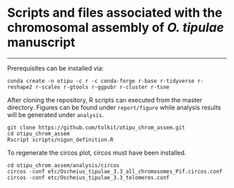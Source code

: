 # Scripts and files associated with the chromosomal assembly of _O. tipulae_ manuscript
---

Prerequisites can be installed via:
```
conda create -n otipu -c r -c conda-forge r-base r-tidyverse r-reshape2 r-scales r-gtools r-ggpubr r-cluster r-tsne
```

After cloning the repository, R scripts can executed from the master directory.
Figures can be found under `report/figure` while analysis results will be generated under `analysis`.



```
git clone https://github.com/tolkit/otipu_chrom_assem.git
cd otipu_chrom_assem
Rscript scripts/nigon_definition.R
```

To regenerate the circos plot, circos must have been installed.

```
cd otipu_chrom_assem/analysis/circos
circos -conf etc/Oscheius_tipulae_3.3_all_chromosomes_Pif.circos.conf
circos -conf etc/Oscheius_tipulae_3.3_telomeres.conf
```
